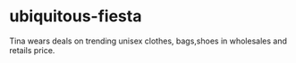 # ubiquitous-fiesta
Tina wears deals on trending unisex clothes, bags,shoes in wholesales and retails price.
